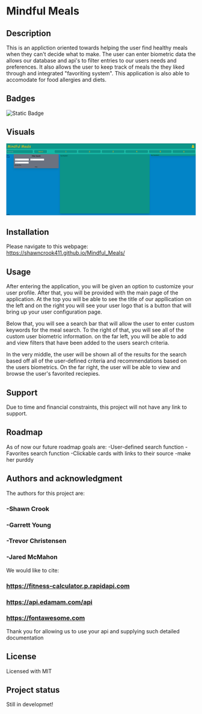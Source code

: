 # Mindful Meals

## Description

This is an appliction oriented towards helping the user find healthy meals when they can't decide what to make. The user can enter biometric data the allows our database and api's to filter entries to our users needs and preferences. It also allows the user to keep track of meals the they liked through and integrated "favoriting system". This application is also able to accomodate for food allergies and diets.

## Badges

![Static Badge](https://img.shields.io/badge/Still%20In-Progress%20%3BP-grey?labelColor=red&color=grey)

## Visuals

![Alt text](./assets/images/current.PNG?raw=true "Current Release")

## Installation

Please navigate to this webpage: https://shawncrook411.github.io/Mindful_Meals/

## Usage

After entering the application, you will be given an option to customize your user profile. After that, you will be provided with the main page of the application. At the top you will be able to see the title of our appllication on the left and on the right you will see your user logo that is a button that will bring up your user configuration page.

Below that, you will see a search bar that will allow the user to enter custom keywords for the meal search. To the right of that, you will see all of the custom user biometric information. on the far left, you will be able to add and view filters that have been added to the users search criteria.

In the very middle, the user will be shown all of the results for the search based off all of the user-defined criteria and recommendations based on the users biometrics. On the far right, the user will be able to view and browse the user's favorited reciepies.

## Support

Due to time and financial constraints, this project will not have any link to support.

## Roadmap

As of now our future roadmap goals are:
-User-defined search function
-Favorites search function
-Clickable cards with links to their source
-make her purddy

## Authors and acknowledgment

The authors for this project are:

### -Shawn Crook

### -Garrett Young

### -Trevor Christensen

### -Jared McMahon

We would like to cite:

### https://fitness-calculator.p.rapidapi.com

### https://api.edamam.com/api

### https://fontawesome.com

Thank you for allowing us to use your api and supplying such detailed documentation

## License

Licensed with MIT

## Project status

Still in developmet!
